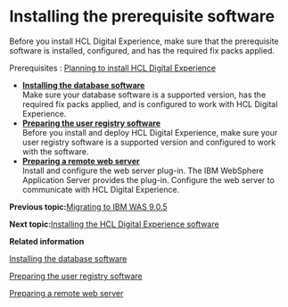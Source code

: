 # Installing the prerequisite software

Before you install HCL Digital Experience, make sure that the prerequisite software is installed, configured, and has the required fix packs applied.

Prerequisites
:   [Planning to install HCL Digital Experience](../plan/plan_installation.md)

-   **[Installing the database software](../config/prereq_db_software.md)**  
Make sure your database software is a supported version, has the required fix packs applied, and is configured to work with HCL Digital Experience.
-   **[Preparing the user registry software](../config/prereq_user_reg.md)**  
Before you install and deploy HCL Digital Experience, make sure your user registry software is a supported version and configured to work with the software.
-   **[Preparing a remote web server](../install/prep_ihs.md)**  
Install and configure the web server plug-in. The IBM WebSphere Application Server provides the plug-in. Configure the web server to communicate with HCL Digital Experience.


**Previous topic:**[Migrating to IBM WAS 9.0.5](../was/ug_instwas95.md)

**Next topic:**[Installing the HCL Digital Experience software](../install/inst_web_experience.md)

**Related information**  


[Installing the database software](../config/prereq_db_software.md)

[Preparing the user registry software](../config/prereq_user_reg.md)

[Preparing a remote web server](../install/prep_ihs.md)

